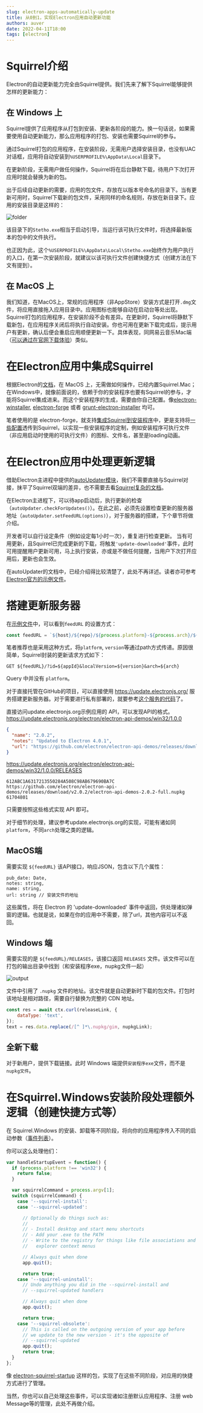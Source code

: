 ```yaml
---
slug: electron-apps-automatically-update
title: 从0到1，实现Electron应用自动更新功能
authors: auver
date: 2022-04-11T18:00
tags: [electron]
---
```


# Squirrel介绍

Electron的自动更新能力完全由Squirrel提供。我们先来了解下Squirrel能够提供怎样的更新能力：

## 在 Windows 上
Squirrel提供了应用程序从打包到安装、更新各阶段的能力。换一句话说，如果需要使用自动更新能力，那么应用程序的打包、安装也需要Squirrel的参与。

通过Squirrel打包的应用程序，在安装阶段，无需用户选择安装目录，也没有UAC对话框，应用将自动安装到`%USERPROFILE%\AppData\Local`目录下。

在更新阶段，无需用户做任何操作，Squirrel将在后台静默下载，待用户下次打开应用时就会替换为新的包。

出于后续自动更新的需要，应用的包文件，存放在以版本号命名的目录下。当有更新可用时，Squirrel下载新的包文件，采用同样的命名规则，存放在新目录下。应用的安装目录是这样的：

![folder](./folder.png)

该目录下的`Stetho.exe`相当于启动引导，当运行该可执行文件时，将选择最新版本的包中的文件执行。

也正因为此，这个`%USERPROFILE%\AppData\Local\Stetho.exe`始终作为用户执行的入口，在第一次安装阶段，就建议以该可执行文件创建快捷方式（创建方法在下文有提到）。

<!-- truncate -->

## 在 MacOS 上

我们知道，在MacOS上，常规的应用程序（非AppStore）安装方式是打开`.dmg`文件，将应用直接拖入应用目录中。应用图标也能够自动在启动台等处出现。Squirrel打包的应用程序，在安装阶段不会有差异。在更新时，Squirrel将静默下载新包，在应用程序关闭后将执行自动安装。你也可用在更新下载完成后，提示用户有更新，确认后便会重启应用顺便更新一下。具体表现，同网易云音乐Mac端（[可以通过在官网下载体验](https://music.163.com/#/download)）类似。

# 在Electron应用中集成Squirrel
根据Electron的[文档](https://www.electronjs.org/zh/docs/latest/api/auto-updater/)，在 MacOS 上，无需做如何操作，已经内置Squirrel.Mac；在Windows中，就像前面说的，依赖于你的安装程序也要有Squirrel的参与，才能将Squirrel集成进来。而这个安装程序的生成，需要由你自己配置。像[electron-winstaller](https://github.com/electron/windows-installer), [electron-forge](https://github.com/electron-userland/electron-forge) 或者 [grunt-electron-installer](https://github.com/electron/grunt-electron-installer) 均可。

笔者使用的是 electron-forge，就支持[集成Squirrel到安装程序](https://www.electronforge.io/config/makers/squirrel.windows)中，更是支持将[一些配置](https://js.electronforge.io/maker/squirrel/interfaces/makersquirrelconfig)透传到Squirrel，以实现一些安装程序的定制，例如安装程序可执行文件（非应用启动时使用的可执行文件）的图标、文件名，甚至是loading动画。

# 在Electron应用中处理更新逻辑

借助Electron主进程中提供的[autoUpdater模块](https://www.electronjs.org/zh/docs/latest/api/auto-updater/)，我们不需要直接与Squirrel对接，抹平了Squirrel双端的差异，也不需要去看[Squirrel复杂的文档](https://github.com/Squirrel/Squirrel.Windows/tree/master/docs)。

在Electron主进程下，可以待app启动后，执行更新的检查（`autoUpdater.checkForUpdates()`）。在此之前，必须先设置检查更新的服务器地址（`autoUpdater.setFeedURL(options)`），对于服务器的搭建，下个章节将做介绍。

开发者可以自行设定条件（例如设定每1小时一次），重复进行检查更新。
当有可用更新，且Squirrel已完成更新的下载，将触发`'update-downloaded'`事件，此时可用提醒用户更新可用，马上执行安装，亦或是不做任何提醒，当用户下次打开应用后，更新也会生效。

在autoUpdater的文档中，已经介绍得比较清楚了，此处不再详述。读者亦可参考[Electron官方的示例文件](https://github.com/electron/update-electron-app/blob/master/index.js)。

# 搭建更新服务器

在[示例文件](https://github.com/electron/update-electron-app/blob/master/index.js)中，可以看到`feedURL` 的设置方式：

```js
const feedURL = `${host}/${repo}/${process.platform}-${process.arch}/${app.getVersion()}`
```

笔者推荐也是采用这种方式，将`platform`, `version`等通过path方式传递。原因很简单，Squirrel封装的更新请求方式如下：

```
GET ${feedURL}/?id=${appId}&localVersion=${version}&arch=${arch}
```

Query 中并没有 `platform`。

对于直接托管在GitHub的项目，可以直接使用 https://update.electronjs.org/ 服务搭建更新服务器。对于需要进行私有部署的，就要参考[这个服务的代码](https://github.com/electron/update.electronjs.org/blob/2f8bac21d9036a557824d34823fdd66fbb261da3/index.js)了。

直接访问update.electronjs.org示例应用的 API，可以发现API的格式。
https://update.electronjs.org/electron/electron-api-demos/win32/1.0.0
```json
{
  "name": "2.0.2",
  "notes": "Updated to Electron 4.0.1",
  "url": "https://github.com/electron/electron-api-demos/releases/download/v2.0.2/ElectronAPIDemosSetup.exe"
}
```
https://update.electronjs.org/electron/electron-api-demos/win32/1.0.0/RELEASES
```
612ABC1A6317213550284A508C98AB679690BA7C https://github.com/electron/electron-api-demos/releases/download/v2.0.2/electron-api-demos-2.0.2-full.nupkg 61704801
```

只需要按照这些格式实现 API 即可。

对于细节的处理，建议参考update.electronjs.org的实现，可能有诸如同`platform`，不同`arch`处理之类的逻辑。

## MacOS端

需要实现 `${feedURL}` 该API接口，响应JSON，包含以下几个属性：
```
pub_date: Date,
notes: string,
name: string,
url: string // 安装文件的地址
```

这些属性，将在 Electron 的 'update-downloaded' 事件中返回，供处理诸如弹窗的逻辑。也就是说，如果在你的应用中不需要，除了url，其他内容可以不返回。

## Windows 端

需要实现的是 `${feedURL}/RELEASES`，该接口返回 `RELEASES` 文件。该文件可以在打包的输出目录中找到（和安装程序exe，nupkg文件一起）

![output](./output.png)

文件中引用了 `.nupkg` 文件的地址。该文件就是自动更新时下载的包文件。打包时该地址是相对路径，需要自行替换为完整的 CDN 地址。

```js
const res = await ctx.curl(releaseLink, {
    dataType: 'text',
});
text = res.data.replace(/[^ ]*\.nupkg/gim, nupkgLink);
```

## 全新下载

对于新用户，提供下载链接。此时 Windows 端提供`安装程序exe`文件，而不是`nupkg文件`。

# 在Squirrel.Windows安装阶段处理额外逻辑（创建快捷方式等）

在 Squirrel.Windows 的安装、卸载等不同阶段，将向你的应用程序传入不同的启动参数（[事件列表](https://github.com/Squirrel/Squirrel.Windows/blob/master/src/Update/Program.cs#L98)）。

你可以这么处理他们：

```js
var handleStartupEvent = function() {
  if (process.platform !== 'win32') {
    return false;
  }

  var squirrelCommand = process.argv[1];
  switch (squirrelCommand) {
    case '--squirrel-install':
    case '--squirrel-updated':

      // Optionally do things such as:
      //
      // - Install desktop and start menu shortcuts
      // - Add your .exe to the PATH
      // - Write to the registry for things like file associations and
      //   explorer context menus

      // Always quit when done
      app.quit();

      return true;
    case '--squirrel-uninstall':
      // Undo anything you did in the --squirrel-install and
      // --squirrel-updated handlers

      // Always quit when done
      app.quit();

      return true;
    case '--squirrel-obsolete':
      // This is called on the outgoing version of your app before
      // we update to the new version - it's the opposite of
      // --squirrel-updated
      app.quit();
      return true;
  }
};

```

像 [electron-squirrel-startup](https://www.npmjs.com/package/electron-squirrel-startup) 这样的包，实现了在这些不同阶段，对应用的快捷方式进行了管理。

当然，你也可以自己处理这些事件，可以实现诸如注册默认应用程序、注册 web Message等的管理，此处不再做介绍。

